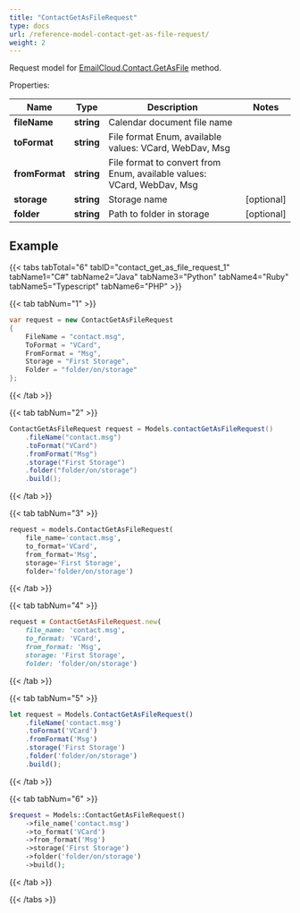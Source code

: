```yaml
---
title: "ContactGetAsFileRequest"
type: docs
url: /reference-model-contact-get-as-file-request/
weight: 2
---
```


Request model for [EmailCloud.Contact.GetAsFile](/email/reference-contact-api/#getasfile) method.

Properties:

Name | Type | Description | Notes
---- | ---- | ----------- | -----
**fileName** |**string**|Calendar document file name |
**toFormat** |**string**|File format Enum, available values: VCard, WebDav, Msg |
**fromFormat** |**string**|File format to convert from Enum, available values: VCard, WebDav, Msg |
**storage** |**string**|Storage name |[optional] 
**folder** |**string**|Path to folder in storage |[optional] 

## Example

{{< tabs tabTotal="6" tabID="contact_get_as_file_request_1" tabName1="C#" tabName2="Java" tabName3="Python" tabName4="Ruby" tabName5="Typescript" tabName6="PHP" >}}

{{< tab tabNum="1" >}}

```csharp
var request = new ContactGetAsFileRequest
{ 
    FileName = "contact.msg",
    ToFormat = "VCard",
    FromFormat = "Msg",
    Storage = "First Storage",
    Folder = "folder/on/storage"
};
```

{{< /tab >}}

{{< tab tabNum="2" >}}

```java
ContactGetAsFileRequest request = Models.contactGetAsFileRequest()
    .fileName("contact.msg")
    .toFormat("VCard")
    .fromFormat("Msg")
    .storage("First Storage")
    .folder("folder/on/storage")
    .build();
```

{{< /tab >}}

{{< tab tabNum="3" >}}

```python
request = models.ContactGetAsFileRequest(
    file_name='contact.msg',
    to_format='VCard',
    from_format='Msg',
    storage='First Storage',
    folder='folder/on/storage')
```

{{< /tab >}}

{{< tab tabNum="4" >}}

```ruby
request = ContactGetAsFileRequest.new(
    file_name: 'contact.msg',
    to_format: 'VCard',
    from_format: 'Msg',
    storage: 'First Storage',
    folder: 'folder/on/storage')
```

{{< /tab >}}

{{< tab tabNum="5" >}}

```typescript
let request = Models.ContactGetAsFileRequest()
    .fileName('contact.msg')
    .toFormat('VCard')
    .fromFormat('Msg')
    .storage('First Storage')
    .folder('folder/on/storage')
    .build();
```

{{< /tab >}}

{{< tab tabNum="6" >}}

```php
$request = Models::ContactGetAsFileRequest()
    ->file_name('contact.msg')
    ->to_format('VCard')
    ->from_format('Msg')
    ->storage('First Storage')
    ->folder('folder/on/storage')
    ->build();
```

{{< /tab >}}

{{< /tabs >}}

